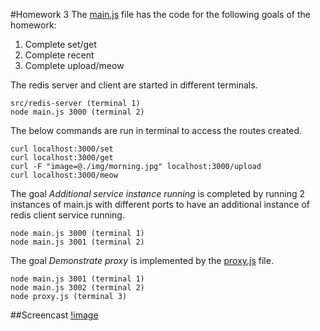 #Homework 3
The [main.js](/main.js) file has the code for the following goals of the homework:

1. Complete set/get 
2. Complete recent 
3. Complete upload/meow

The redis server and client are started in different terminals.

	src/redis-server (terminal 1)
	node main.js 3000 (terminal 2)

The below commands are run in terminal to access the routes created. 

	curl localhost:3000/set
	curl localhost:3000/get
	curl -F "image=@./img/morning.jpg" localhost:3000/upload
	curl localhost:3000/meow

The goal *Additional service instance running* is completed by running 2 instances of main.js with different ports to have an additional instance of redis client service running.

	node main.js 3000 (terminal 1)
	node main.js 3001 (terminal 2)

The goal *Demonstrate proxy* is implemented by the [proxy.js](/proxy.js) file.

	node main.js 3001 (terminal 1)
	node main.js 3002 (terminal 2)
	node proxy.js (terminal 3)


##Screencast
[!image](/img/hw3.gif)
